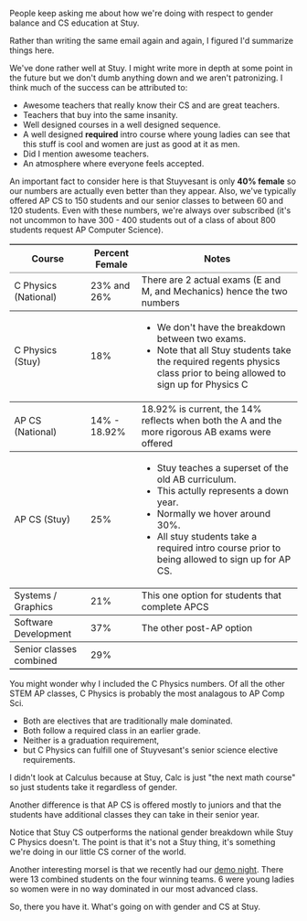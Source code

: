 <!--
.. title: Gender stats
.. slug: 2013-07-05-gender-stats.md
.. date: 2013-07-05
.. tags: 
.. type: text
-->


People keep asking me about how we're doing with respect to gender
balance and CS education at Stuy. 

Rather than writing the same email again and again, I figured I'd summarize things here.

We've done rather well at Stuy. I might write more in depth at some
point in the future but we don't dumb anything down and we aren't
patronizing. I think much of the success can be attributed to:

 * Awesome teachers that really know their CS and are great teachers.
 * Teachers that buy into the same insanity.
 * Well designed courses in a well designed sequence.
 * A well designed __required__ intro course where young ladies can see that this stuff is cool and women are just as good at it as men.
 * Did I mention awesome teachers.
 * An atmosphere where everyone feels accepted.

An important fact to consider here is that Stuyvesant is only __40%
female__ so our numbers are actually even better than they
appear. Also, we've typically offered AP CS to 150 students and our
senior classes to between 60 and 120 students. Even with these
numbers, we're always over subscribed (it's not uncommon to have 300 - 400 students out of a class of about 800 students request AP Computer Science).




<table border="2" cellspacing="0" cellpadding="6" rules="groups" frame="hsides">
<thead>
<tr>
<th>Course</th>
<th>Percent Female</th>
<th>Notes</th>
</tr>
</thead>

<tbody>
<tr>
<td class="left">C Physics (National)</td>
<td class="right"> 23% and 26% </td>
<td class="left">There are 2 actual exams (E and M, and Mechanics) hence the two numbers</td>
</tr>
</tbody>

<tbody>
<tr>
<td class="left">C Physics (Stuy)</td>
<td class="right">18%</td>
<td class="left"><ul><li>We don't have the breakdown between two exams.</li>
<li> Note that all Stuy students take the required regents physics class prior to being allowed to sign up for Physics C</li></ul></td>
</tr>
</tbody>


<tbody>
<tr>
<td class="left">AP CS (National)</td>
<td class="right">14% - 18.92%</td>
<td class="left">18.92% is current, the 14% reflects when both the A and the more rigorous AB exams were offered</td>
</tr>
</tbody>

<tbody>
<tr>
<td class="left">AP CS (Stuy)</td>
<td class="right">25%</td>
<td class="left"><ul>
<li>Stuy teaches a superset of the old AB curriculum.</li>
<li> This actully
represents a down year.</li>
<li> Normally we
hover around 30%.</li>
<li>All stuy students take a required intro course prior to being allowed to sign up for AP CS.
</li>
</ul></td>
</tr>
</tbody>

<tbody>
<tr>
<td class="left">Systems / Graphics</td>
<td class="right">21%</td>
<td class="left">This one option for students that complete APCS</td>
</tr>
</tbody>

<tbody>
<tr>
<td class="left">Software Development</td>
<td class="right">37%</td>
<td class="left">The other post-AP option</td>
</tr>
</tbody>
<tbody>
<tr>
<td class="left">Senior classes combined</td>
<td class="right">29%</td>
<td class="left">&#xa0;</td>
</tr>
</tbody>
</table>

You might wonder why I included the C Physics numbers. Of all the
other STEM AP classes, C Physics is probably the most analagous to AP
Comp Sci. 

 * Both are electives that are traditionally male dominated. 
 * Both follow a required class in an earlier grade. 
 * Neither is a graduation requirement,
 * but C Physics can fulfill one of Stuyvesant's senior science elective requirements.

 I didn't look at Calculus because at
Stuy, Calc is just "the next math course" so just students take it
regardless of gender.

Another difference is that AP CS is offered mostly to juniors and that
the students have additional classes they can take in their senior
year.

Notice that Stuy CS outperforms the national gender breakdown while
Stuy C Physics doesn't. The point is that it's not a Stuy thing, it's
something we're doing in our little CS corner of the world.

Another interesting morsel is that we recently had our [demo night](http://cestlaz.github.io/2013/06/27/Demo_Night.html#.UdXzVaBtw7w). There
were 13 combined students on the four winning teams. 6 were young
ladies so women were in no way dominated in our most advanced class.


So, there you have it. What's going on with gender and CS at Stuy.

